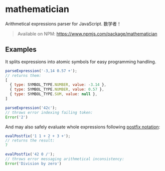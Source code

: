 # mathematician
Arithmetical expressions parser for JavaScript. 数学者！

> Available on NPM: https://www.npmjs.com/package/mathematician

## Examples

It splits expressions into atomic symbols for easy programming handling.

```js
parseExpression('-3,14 0.57 +');
// returns them:
[
  { type: SYMBOL_TYPE.NUMBER, value: -3.14 },
  { type: SYMBOL_TYPE.NUMBER, value: 0.57 },
  { type: SYMBOL_TYPE.SUM, value: null },
]

parseExpression('42c');
// throws error indexing failing token:
Error('2')
```

And may also safely evaluate whole expressions following
[postfix notation](https://en.wikipedia.org/wiki/Reverse_Polish_notation):

```js
evalPostfix('1 1 + 2 + 3 +');
// returns the result:
7

evalPostfix('42 0 /');
// throws error messaging arithmetical inconsistency:
Error('Division by zero')
```
